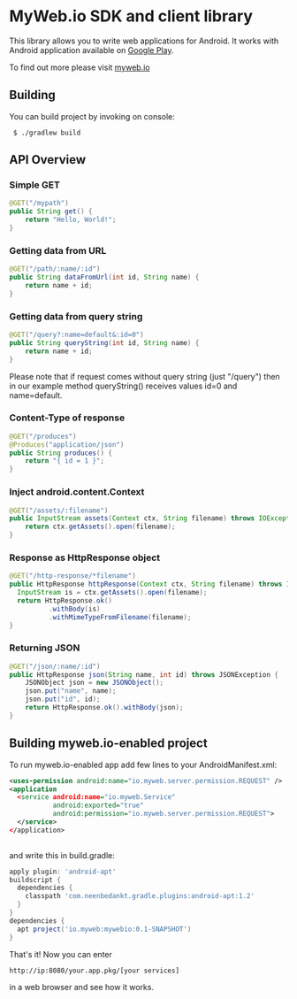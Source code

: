 # MyWeb.io SDK and client library
This library allows you to write web applications for Android.
It works with Android application available on [Google Play](https://play.google.com/store/apps/details?id=io.myweb.server.alpha).

To find out more please visit [myweb.io](http://www.myweb.io/)

## Building
You can build project by invoking on console:
```
 $ ./gradlew build
```
## API Overview
### Simple GET
```java
@GET("/mypath")
public String get() {
	return "Hello, World!";
}
```
### Getting data from URL
```java
@GET("/path/:name/:id")
public String dataFromUrl(int id, String name) {
	return name + id;
}
```
### Getting data from query string
```java
@GET("/query?:name=default&:id=0")
public String queryString(int id, String name) {
	return name + id;
}
```
Please note that if request comes without query string (just "/query") then in our example method queryString() receives values id=0 and name=default.
### Content-Type of response
```java
@GET("/produces")
@Produces("application/json")
public String produces() {
	return "{ id = 1 }";
}
```
### Inject android.content.Context
```java
@GET("/assets/:filename")
public InputStream assets(Context ctx, String filename) throws IOException {
	return ctx.getAssets().open(filename);
}
```
### Response as HttpResponse object
```java
@GET("/http-response/*filename")
public HttpResponse httpResponse(Context ctx, String filename) throws IOException {
  InputStream is = ctx.getAssets().open(filename);
  return HttpResponse.ok()
          .withBody(is)
          .withMimeTypeFromFilename(filename);
}
```
### Returning JSON
```java
@GET("/json/:name/:id")
public HttpResponse json(String name, int id) throws JSONException {
	JSONObject json = new JSONObject();
	json.put("name", name);
	json.put("id", id);
	return HttpResponse.ok().withBody(json);
}
```
## Building myweb.io-enabled project
To run myweb.io-enabled app add few lines to your AndroidManifest.xml: 
```xml
<uses-permission android:name="io.myweb.server.permission.REQUEST" />
<application
  <service android:name="io.myweb.Service"
           android:exported="true"
           android:permission="io.myweb.server.permission.REQUEST">
  </service>
</application>
 
```
and write this in build.gradle:
```groovy
apply plugin: 'android-apt'
buildscript {
  dependencies {
    classpath 'com.neenbedankt.gradle.plugins:android-apt:1.2'
  }
}
dependencies {
  apt project('io.myweb:mywebio:0.1-SNAPSHOT')
}
```

That's it! Now you can enter
```
http://ip:8080/your.app.pkg/[your services]
```
in a web browser and see how it works.
